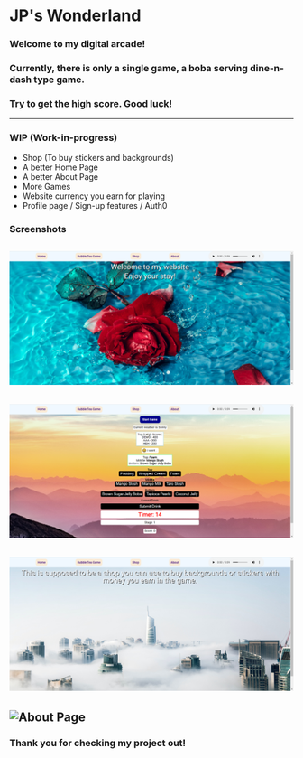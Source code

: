 # JP's Wonderland

### Welcome to my digital arcade!
### Currently, there is only a single game, a boba serving dine-n-dash type game.
### Try to get the high score. Good luck!

---

### WIP (Work-in-progress)
- Shop (To buy stickers and backgrounds)
- A better Home Page
- A better About Page
- More Games
- Website currency you earn for playing
- Profile page / Sign-up features / Auth0

### Screenshots
![Home Page](screenshots/ss1.png)
---
![Boba Game](screenshots/ss2.png)
---
![Shop Page](screenshots/ss3.png)
---
![About Page](screenshots/ss4.png)
---

### Thank you for checking my project out!